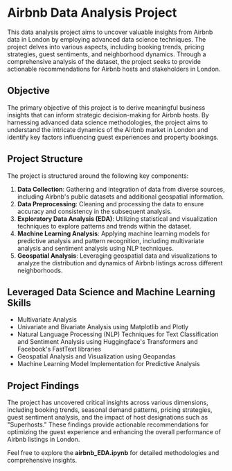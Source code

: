 # Airbnb Data Analysis Project

This data analysis project aims to uncover valuable insights from Airbnb data in London by employing advanced data science techniques. The project delves into various aspects, including booking trends, pricing strategies, guest sentiments, and neighborhood dynamics. Through a comprehensive analysis of the dataset, the project seeks to provide actionable recommendations for Airbnb hosts and stakeholders in London.

## Objective

The primary objective of this project is to derive meaningful business insights that can inform strategic decision-making for Airbnb hosts. By harnessing advanced data science methodologies, the project aims to understand the intricate dynamics of the Airbnb market in London and identify key factors influencing guest experiences and property bookings.

## Project Structure

The project is structured around the following key components:

1. **Data Collection**: Gathering and integration of data from diverse sources, including Airbnb's public datasets and additional geospatial information.
2. **Data Preprocessing**: Cleaning and processing the data to ensure accuracy and consistency in the subsequent analysis.
3. **Exploratory Data Analysis (EDA)**: Utilizing statistical and visualization techniques to explore patterns and trends within the dataset.
4. **Machine Learning Analysis**: Applying machine learning models for predictive analysis and pattern recognition, including multivariate analysis and sentiment analysis using NLP techniques.
5. **Geospatial Analysis**: Leveraging geospatial data and visualizations to analyze the distribution and dynamics of Airbnb listings across different neighborhoods.

## Leveraged Data Science and Machine Learning Skills

- Multivariate Analysis
- Univariate and Bivariate Analysis using Matplotlib and Plotly
- Natural Language Processing (NLP) Techniques for Text Classification and Sentiment Analysis using Huggingface's Transformers and Facebook's FastText libraries
- Geospatial Analysis and Visualization using Geopandas
- Machine Learning Model Implementation for Predictive Analysis

## Project Findings

The project has uncovered critical insights across various dimensions, including booking trends, seasonal demand patterns, pricing strategies, guest sentiment analysis, and the impact of host designations such as "Superhosts." These findings provide actionable recommendations for optimizing the guest experience and enhancing the overall performance of Airbnb listings in London.

Feel free to explore the **airbnb_EDA.ipynb** for detailed methodologies and comprehensive insights.

